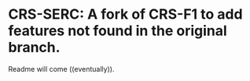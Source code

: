 # CRS-SERC: A fork of CRS-F1 to add features not found in the original branch.

Readme will come ((eventually)).
